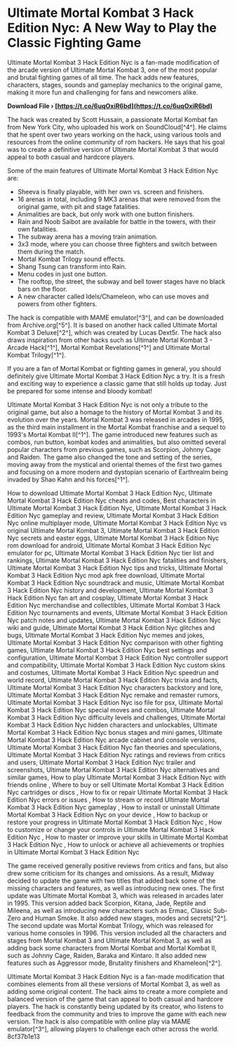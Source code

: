 
 
# Ultimate Mortal Kombat 3 Hack Edition Nyc: A New Way to Play the Classic Fighting Game
 
Ultimate Mortal Kombat 3 Hack Edition Nyc is a fan-made modification of the arcade version of Ultimate Mortal Kombat 3, one of the most popular and brutal fighting games of all time. The hack adds new features, characters, stages, sounds and gameplay mechanics to the original game, making it more fun and challenging for fans and newcomers alike.
 
**Download File › [https://t.co/6uqOxiR6bd](https://t.co/6uqOxiR6bd)**


 
The hack was created by Scott Hussain, a passionate Mortal Kombat fan from New York City, who uploaded his work on SoundCloud[^4^]. He claims that he spent over two years working on the hack, using various tools and resources from the online community of rom hackers. He says that his goal was to create a definitive version of Ultimate Mortal Kombat 3 that would appeal to both casual and hardcore players.
 
Some of the main features of Ultimate Mortal Kombat 3 Hack Edition Nyc are:
 
- Sheeva is finally playable, with her own vs. screen and finishers.
- 16 arenas in total, including 9 MK3 arenas that were removed from the original game, with pit and stage fatalities.
- Animalities are back, but only work with one button finishers.
- Rain and Noob Saibot are available for battle in the towers, with their own fatalities.
- The subway arena has a moving train animation.
- 3x3 mode, where you can choose three fighters and switch between them during the match.
- Mortal Kombat Trilogy sound effects.
- Shang Tsung can transform into Rain.
- Menu codes in just one button.
- The rooftop, the street, the subway and bell tower stages have no black bars on the floor.
- A new character called Idels/Chameleon, who can use moves and powers from other fighters.

The hack is compatible with MAME emulator[^3^], and can be downloaded from Archive.org[^5^]. It is based on another hack called Ultimate Mortal Kombat 3 Deluxe[^2^], which was created by Lucas Dext5r. The hack also draws inspiration from other hacks such as Ultimate Mortal Kombat 3 - Arcade Hack[^1^], Mortal Kombat Revelations[^1^] and Ultimate Mortal Kombat Trilogy[^1^].
 
If you are a fan of Mortal Kombat or fighting games in general, you should definitely give Ultimate Mortal Kombat 3 Hack Edition Nyc a try. It is a fresh and exciting way to experience a classic game that still holds up today. Just be prepared for some intense and bloody kombat!
  
Ultimate Mortal Kombat 3 Hack Edition Nyc is not only a tribute to the original game, but also a homage to the history of Mortal Kombat 3 and its evolution over the years. Mortal Kombat 3 was released in arcades in 1995, as the third main installment in the Mortal Kombat franchise and a sequel to 1993's Mortal Kombat II[^1^]. The game introduced new features such as combos, run button, kombat kodes and animalities, but also omitted several popular characters from previous games, such as Scorpion, Johnny Cage and Raiden. The game also changed the tone and setting of the series, moving away from the mystical and oriental themes of the first two games and focusing on a more modern and dystopian scenario of Earthrealm being invaded by Shao Kahn and his forces[^1^].
 
How to download Ultimate Mortal Kombat 3 Hack Edition Nyc,  Ultimate Mortal Kombat 3 Hack Edition Nyc cheats and codes,  Best characters in Ultimate Mortal Kombat 3 Hack Edition Nyc,  Ultimate Mortal Kombat 3 Hack Edition Nyc gameplay and review,  Ultimate Mortal Kombat 3 Hack Edition Nyc online multiplayer mode,  Ultimate Mortal Kombat 3 Hack Edition Nyc vs original Ultimate Mortal Kombat 3,  Ultimate Mortal Kombat 3 Hack Edition Nyc secrets and easter eggs,  Ultimate Mortal Kombat 3 Hack Edition Nyc rom download for android,  Ultimate Mortal Kombat 3 Hack Edition Nyc emulator for pc,  Ultimate Mortal Kombat 3 Hack Edition Nyc tier list and rankings,  Ultimate Mortal Kombat 3 Hack Edition Nyc fatalities and finishers,  Ultimate Mortal Kombat 3 Hack Edition Nyc tips and tricks,  Ultimate Mortal Kombat 3 Hack Edition Nyc mod apk free download,  Ultimate Mortal Kombat 3 Hack Edition Nyc soundtrack and music,  Ultimate Mortal Kombat 3 Hack Edition Nyc history and development,  Ultimate Mortal Kombat 3 Hack Edition Nyc fan art and cosplay,  Ultimate Mortal Kombat 3 Hack Edition Nyc merchandise and collectibles,  Ultimate Mortal Kombat 3 Hack Edition Nyc tournaments and events,  Ultimate Mortal Kombat 3 Hack Edition Nyc patch notes and updates,  Ultimate Mortal Kombat 3 Hack Edition Nyc wiki and guide,  Ultimate Mortal Kombat 3 Hack Edition Nyc glitches and bugs,  Ultimate Mortal Kombat 3 Hack Edition Nyc memes and jokes,  Ultimate Mortal Kombat 3 Hack Edition Nyc comparison with other fighting games,  Ultimate Mortal Kombat 3 Hack Edition Nyc best settings and configuration,  Ultimate Mortal Kombat 3 Hack Edition Nyc controller support and compatibility,  Ultimate Mortal Kombat 3 Hack Edition Nyc custom skins and costumes,  Ultimate Mortal Kombat 3 Hack Edition Nyc speedrun and world record,  Ultimate Mortal Kombat 3 Hack Edition Nyc trivia and facts,  Ultimate Mortal Kombat 3 Hack Edition Nyc characters backstory and lore,  Ultimate Mortal Kombat 3 Hack Edition Nyc remake and remaster rumors,  Ultimate Mortal Kombat 3 Hack Edition Nyc iso file for psx,  Ultimate Mortal Kombat 3 Hack Edition Nyc special moves and combos,  Ultimate Mortal Kombat 3 Hack Edition Nyc difficulty levels and challenges,  Ultimate Mortal Kombat 3 Hack Edition Nyc hidden characters and unlockables,  Ultimate Mortal Kombat 3 Hack Edition Nyc bonus stages and mini games,  Ultimate Mortal Kombat 3 Hack Edition Nyc arcade cabinet and console versions,  Ultimate Mortal Kombat 3 Hack Edition Nyc fan theories and speculations,  Ultimate Mortal Kombat 3 Hack Edition Nyc ratings and reviews from critics and users,  Ultimate Mortal Kombat 3 Hack Edition Nyc trailer and screenshots,  Ultimate Mortal Kombat 3 Hack Edition Nyc alternatives and similar games,  How to play Ultimate Mortal Kombat 3 Hack Edition Nyc with friends online ,  Where to buy or sell Ultimate Mortal Kombat 3 Hack Edition Nyc cartridges or discs ,  How to fix or repair Ultimate Mortal Kombat 3 Hack Edition Nyc errors or issues ,  How to stream or record Ultimate Mortal Kombat 3 Hack Edition Nyc gameplay ,  How to install or uninstall Ultimate Mortal Kombat 3 Hack Edition Nyc on your device ,  How to backup or restore your progress in Ultimate Mortal Kombat 3 Hack Edition Nyc ,  How to customize or change your controls in Ultimate Mortal Kombat 3 Hack Edition Nyc ,  How to master or improve your skills in Ultimate Mortal Kombat 3 Hack Edition Nyc ,  How to unlock or achieve all achievements or trophies in Ultimate Mortal Kombat 3 Hack Edition Nyc
 
The game received generally positive reviews from critics and fans, but also drew some criticism for its changes and omissions. As a result, Midway decided to update the game with two titles that added back some of the missing characters and features, as well as introducing new ones. The first update was Ultimate Mortal Kombat 3, which was released in arcades later in 1995. This version added back Scorpion, Kitana, Jade, Reptile and Mileena, as well as introducing new characters such as Ermac, Classic Sub-Zero and Human Smoke. It also added new stages, modes and secrets[^2^]. The second update was Mortal Kombat Trilogy, which was released for various home consoles in 1996. This version included all the characters and stages from Mortal Kombat 3 and Ultimate Mortal Kombat 3, as well as adding back some characters from Mortal Kombat and Mortal Kombat II, such as Johnny Cage, Raiden, Baraka and Kintaro. It also added new features such as Aggressor mode, Brutality finishers and Khameleon[^2^].
 
Ultimate Mortal Kombat 3 Hack Edition Nyc is a fan-made modification that combines elements from all these versions of Mortal Kombat 3, as well as adding some original content. The hack aims to create a more complete and balanced version of the game that can appeal to both casual and hardcore players. The hack is constantly being updated by its creator, who listens to feedback from the community and tries to improve the game with each new version. The hack is also compatible with online play via MAME emulator[^3^], allowing players to challenge each other across the world.
 8cf37b1e13
 
